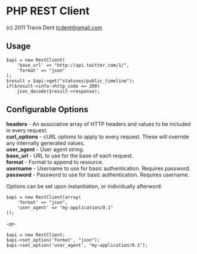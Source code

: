 PHP REST Client
===============
(c) 2011 Travis Dent <tcdent@gmail.com>

Usage
-----
    $api = new RestClient(
        'base_url' => "http://api.twitter.com/1/", 
        'format' => "json"
    );
    $result = $api->get("statuses/public_timeline");
    if($result->info->http_code == 200)
        json_decode($result->response);

Configurable Options
--------------------
**headers** - An associative array of HTTP headers and values to be included in every request.  
**curl_options** - cURL options to apply to every request. These will override any internally generated values.  
**user_agent** - User agent string.  
**base_url** - URL to use for the base of each request.  
**format** - Format to append to resource.  
**username** - Username to use for basic authentication. Requires password.  
**password** - Password to use for basic authentication. Requires username.  


Options can be set upon instantiation, or individually afterword:

    $api = new RestClient(array(
        'format' => "json", 
        'user_agent' => "my-application/0.1"
    ));

-or-

    $api = new RestClient;
    $api->set_option('format', "json");
    $api->set_option('user_agent', "my-application/0.1");

